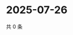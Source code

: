 # 2025-07-26

共 0 条

<!-- BEGIN ZHIHUVIDEO -->
<!-- 最后更新时间 Sat Jul 26 2025 19:10:25 GMT+0800 (China Standard Time) -->

<!-- END ZHIHUVIDEO -->
